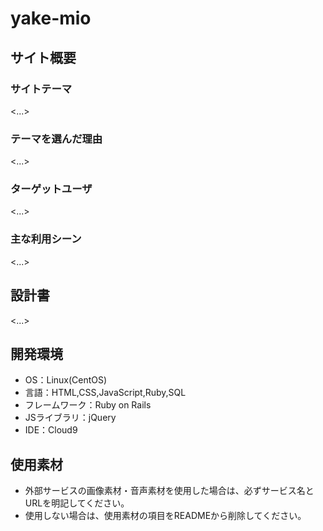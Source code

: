# yake-mio

## サイト概要

### サイトテーマ
<...>

### テーマを選んだ理由
<...>

### ターゲットユーザ
<...>

### 主な利用シーン
<...>

## 設計書
<...>

## 開発環境
- OS：Linux(CentOS)
- 言語：HTML,CSS,JavaScript,Ruby,SQL
- フレームワーク：Ruby on Rails
- JSライブラリ：jQuery
- IDE：Cloud9

## 使用素材
- 外部サービスの画像素材・音声素材を使用した場合は、必ずサービス名とURLを明記してください。
- 使用しない場合は、使用素材の項目をREADMEから削除してください。
